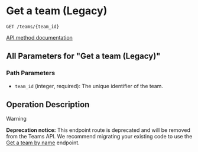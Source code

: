 # Get a team (Legacy)

`GET /teams/{team_id}`

[API method documentation](https://docs.github.com/rest/teams/teams#get-a-team-legacy)

## All Parameters for "Get a team (Legacy)"

### Path Parameters

- `team_id` (integer, required): The unique identifier of the team.

## Operation Description

> [!WARNING]
> **Deprecation notice:** This endpoint route is deprecated and will be removed from the Teams API. We recommend migrating your existing code to use the [Get a team by name](https://docs.github.com/rest/teams/teams#get-a-team-by-name) endpoint.
